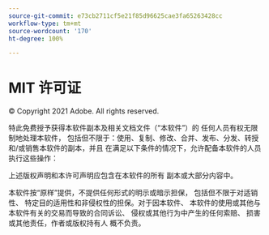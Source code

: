 ```yaml
---
source-git-commit: e73cb2711cf5e21f85d96625cae3fa65263428cc
workflow-type: tm+mt
source-wordcount: '170'
ht-degree: 100%

---
```

# MIT 许可证

© Copyright 2021 Adobe. All rights reserved.

特此免费授予获得本软件副本及相关文档文件（“本软件”）的
任何人员有权无限制地处理本软件，
包括但不限于：使用、复制、修改、合并、发布、分发、转授
和/或销售本软件的副本，并且
在满足以下条件的情况下，允许配备本软件的人员
执行这些操作：

上述版权声明和本许可声明应包含在本软件的所有
副本或大部分内容中。

本软件按“原样”提供，不提供任何形式的明示或暗示担保，
包括但不限于对适销性、
特定目的适用性和非侵权性的担保。对于因本软件、
本软件的使用或其他与本软件有关的交易而导致的合同诉讼、
侵权或其他行为中产生的任何索赔、
损害或其他责任，作者或版权持有人
概不负责。
